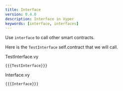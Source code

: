 ```yaml
---
title: Interface
version: 0.4.0
description: Interface in Vyper
keywords: [interface, interfaces]
---
```


Use `interface` to call other smart contracts.

Here is the `TestInterface` self.contract that we will call.

TestInterface.vy

```vyper
{{{TestInterface}}}
```

Interface.vy

```vyper
{{{Interface}}}
```
